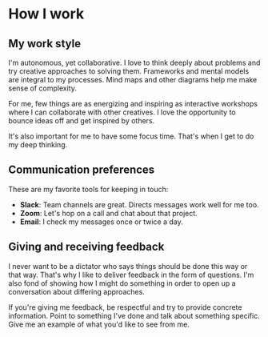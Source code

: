 # How I work

## My work style
I'm autonomous, yet collaborative. I love to think deeply about problems and try creative approaches to solving them. Frameworks and mental models are integral to my processes. Mind maps and other diagrams help me make sense of complexity. 

For me, few things are as energizing and inspiring as interactive workshops where I can collaborate with other creatives. I love the opportunity to bounce ideas off and get inspired by others.

It's also important for me to have some focus time. That's when I get to do my deep thinking.

## Communication preferences
These are my favorite tools for keeping in touch:
- **Slack**: Team channels are great. Directs messages work well for me too.
- **Zoom**: Let's hop on a call and chat about that project.
- **Email**: I check my messages once or twice a day.

## Giving and receiving feedback
I never want to be a dictator who says things should be done this way or that way. That's why I like to deliver feedback in the form of questions. I'm also fond of showing how I might do something in order to open up a conversation about differing approaches. 

If you're giving me feedback, be respectful and try to provide concrete information. Point to something I've done and talk about something specific. Give me an example of what you'd like to see from me.
